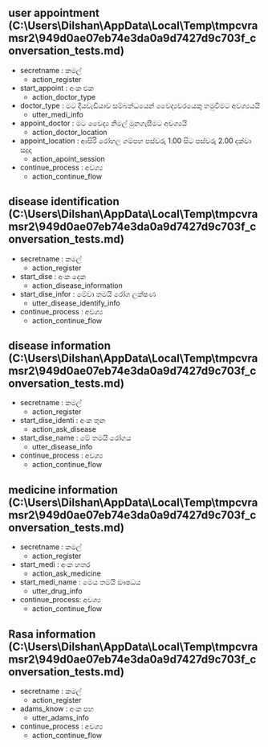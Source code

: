 ## user appointment (C:\Users\Dilshan\AppData\Local\Temp\tmpcvramsr2\949d0ae07eb74e3da0a9d7427d9c703f_conversation_tests.md)
* secretname : කමල්   <!-- predicted: secretname: කමල් -->
    - action_register
* start_appoint : අංක එක   <!-- predicted: start_appoint: අංක එක -->
    - action_doctor_type
* doctor_type : මට දියවැඩියාව සම්බන්ධයෙන් වෛද්‍යවරයෙකු හමුවීමට අවශ්‍යයයි   <!-- predicted: doctor_type: මට දියවැඩියාව සම්බන්ධයෙන් වෛද්‍යවරයෙකු හමුවීමට අවශ්‍යයයි -->
    - utter_medi_info
* appoint_doctor : මට වෛද්‍ය නිමල් මුනගැසීමට අවශ්‍යයි   <!-- predicted: appoint_doctor: මට වෛද්‍ය නිමල් මුනගැසීමට අවශ්‍යයි -->
    - action_doctor_location
* appoint_location : ආසිරි රෝහල ගම්පහ පස්වරු 1.00 සිට පස්වරු 2.00 දක්වා සදුදා   <!-- predicted: appoint_location: ආසිරි රෝහල ගම්පහ පස්වරු 1.00 සිට පස්වරු 2.00 දක්වා සදුදා -->
    - action_apoint_session
* continue_process : අවශ්‍ය   <!-- predicted: continue_process: අවශ්‍ය -->
    - action_continue_flow


## disease identification (C:\Users\Dilshan\AppData\Local\Temp\tmpcvramsr2\949d0ae07eb74e3da0a9d7427d9c703f_conversation_tests.md)
* secretname : කමල්   <!-- predicted: secretname: කමල් -->
    - action_register
* start_dise : අංක දෙක   <!-- predicted: start_dise: අංක දෙක -->
    - action_disease_information
* start_dise_infor : මේවා තමයි රෝග ලක්ෂණ   <!-- predicted: start_dise_infor: මේවා තමයි රෝග ලක්ෂණ -->
    - utter_disease_identify_info
* continue_process : අවශ්‍ය   <!-- predicted: continue_process: අවශ්‍ය -->
    - action_continue_flow


## disease information (C:\Users\Dilshan\AppData\Local\Temp\tmpcvramsr2\949d0ae07eb74e3da0a9d7427d9c703f_conversation_tests.md)
* secretname : කමල්   <!-- predicted: secretname: කමල් -->
    - action_register
* start_dise_identi : අංක තුන   <!-- predicted: start_dise_identi: අංක තුන -->
    - action_ask_disease
* start_dise_name : මේ තමයි රෝගය   <!-- predicted: start_dise_name: මේ තමයි රෝගය -->
    - utter_disease_info
* continue_process : අවශ්‍ය   <!-- predicted: continue_process: අවශ්‍ය -->
    - action_continue_flow


## medicine information (C:\Users\Dilshan\AppData\Local\Temp\tmpcvramsr2\949d0ae07eb74e3da0a9d7427d9c703f_conversation_tests.md)
* secretname : කමල්   <!-- predicted: secretname: කමල් -->
    - action_register
* start_medi : අංක හතර   <!-- predicted: start_medi: අංක හතර -->
    - action_ask_medicine
* start_medi_name : මෙය තමයි ඖෂධය   <!-- predicted: start_medi_name: මෙය තමයි ඖෂධය -->
    - utter_drug_info
* continue_process: අවශ්‍ය
    - action_continue_flow


## Rasa information (C:\Users\Dilshan\AppData\Local\Temp\tmpcvramsr2\949d0ae07eb74e3da0a9d7427d9c703f_conversation_tests.md)
* secretname : කමල්   <!-- predicted: secretname: කමල් -->
    - action_register
* adams_know : අංක පහ   <!-- predicted: adams_know: අංක පහ -->
    - utter_adams_info
* continue_process : අවශ්‍ය   <!-- predicted: continue_process: අවශ්‍ය -->
    - action_continue_flow


